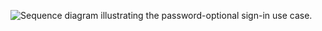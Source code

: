 <div class="full">

![Sequence diagram illustrating the password-optional sign-in use case.](/img/pwd-optional/tbd.png)

</div>

